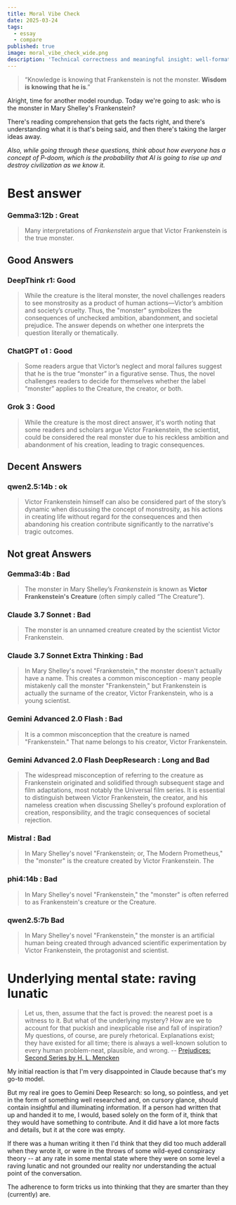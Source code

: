 ```yaml
---
title: Moral Vibe Check
date: 2025-03-24
tags:
  - essay
  - compare
published: true
image: moral_vibe_check_wide.png
description: 'Technical correctness and meaningful insight: well-formatted, detailed AI responses can mask a fundamental lack of understanding—a "raving lunatic" hidden behind impressive form.  Maybe P-doom is less about malice and more of making us intellectually poorer by substituting form for substance, facts for understanding, and technical accuracy for wisdom.'
---
```

> “Knowledge is knowing that Frankenstein is not the monster. **Wisdom is knowing that he is**.”

Alright, time for another model roundup. Today we're going to ask: who is the monster in Mary Shelley's Frankenstein?

There's reading comprehension that gets the facts right, and there's understanding what it is that's being said, and then there's taking the larger ideas away.

*Also, while going through these questions, think about how everyone has a concept of P-doom, which is the probability that AI is going to rise up and destroy civilization as we know it.*

# Best answer
### Gemma3:12b : Great

> Many interpretations of *Frankenstein* argue that Victor Frankenstein is the true monster.
## Good Answers
### DeepThink r1: Good

>While the creature is the literal monster, the novel challenges readers to see monstrosity as a product of human actions—Victor’s ambition and society’s cruelty. Thus, the "monster" symbolizes the consequences of unchecked ambition, abandonment, and societal prejudice. The answer depends on whether one interprets the question literally or thematically.
### ChatGPT o1 : Good

> Some readers argue that Victor’s neglect and moral failures suggest that he is the true “monster” in a figurative sense. Thus, the novel challenges readers to decide for themselves whether the label “monster” applies to the Creature, the creator, or both.

### Grok 3 : Good

> While the creature is the most direct answer, it's worth noting that some readers and scholars argue Victor Frankenstein, the scientist, could be considered the real monster due to his reckless ambition and abandonment of his creation, leading to tragic consequences.
## Decent Answers
### qwen2.5:14b : ok

> Victor Frankenstein himself can also be considered part of the story’s dynamic when discussing the concept of monstrosity, as his actions in creating life without regard for the consequences and then abandoning his creation contribute significantly to the narrative's tragic outcomes.

## Not great Answers
### Gemma3:4b : Bad

> The monster in Mary Shelley’s *Frankenstein* is known as **Victor Frankenstein's Creature** (often simply called “The Creature”). 
### Claude 3.7 Sonnet : Bad

> The monster is an unnamed creature created by the scientist Victor Frankenstein.

### Claude 3.7 Sonnet Extra Thinking : Bad

> In Mary Shelley's novel "Frankenstein," the monster doesn't actually have a name. This creates a common misconception - many people mistakenly call the monster "Frankenstein," but Frankenstein is actually the surname of the creator, Victor Frankenstein, who is a young scientist.

### Gemini Advanced 2.0 Flash : Bad

> It is a common misconception that the creature is named "Frankenstein." That name belongs to his creator, Victor Frankenstein.

### Gemini Advanced 2.0 Flash DeepResearch : Long and Bad

> The widespread misconception of referring to the creature as Frankenstein originated and solidified through subsequent stage and film adaptations, most notably the Universal film series. It is essential to distinguish between Victor Frankenstein, the creator, and his nameless creation when discussing Shelley's profound exploration of creation, responsibility, and the tragic consequences of societal rejection.
### Mistral : Bad

> In Mary Shelley's novel "Frankenstein; or, The Modern Prometheus," the "monster" is the creature created by Victor Frankenstein. The

### phi4:14b : Bad

> In Mary Shelley's novel "Frankenstein," the "monster" is often referred to as Frankenstein's creature or the Creature.

### qwen2.5:7b Bad

> In Mary Shelley's novel "Frankenstein," the monster is an artificial human being created through advanced scientific experimentation by Victor Frankenstein, the protagonist and scientist.

# Underlying mental state: raving lunatic

> Let us, then, assume that the fact is proved: the nearest poet is a witness to it. But what of the underlying mystery? How are we to account for that puckish and inexplicable rise and fall of inspiration? My questions, of course, are purely rhetorical. Explanations exist; they have existed for all time; there is always a well-known solution to every human problem-neat, plausible, and wrong.
> -- [Prejudices: Second Series by H. L. Mencken](https://books.googleusercontent.com/books/content?req=AKW5QadItQOJxsgrT-lVbqcrgNZkladEEWt82dcpkpoo2UC1CdGlnmjGN3z8isLODDTuFM_5z6K-w7CI0lMScfbqMB5e7tGQoSsUOa5mt0mnDDMr7B2CHYo-X0wLdv2zidtIiEEq_6SWr_JNXMw9McExiYfemJongNEeumUwDRSA6sScikN9TD0Mrp77YlB-_3QQoiMuuqYHxNTuMaxdCS7shdhG70EF7m5yPHPhZAzqi0RNr1HmOuGbZxdaoamrRFIqxWDPtIHVtsMr9M0I0_inWpAdoIXBTw) 

My initial reaction is that I'm very disappointed in Claude because that's my go-to model. 

But my real ire goes to Gemini Deep Research: so long, so pointless, and yet in the form of something well researched and, on cursory glance, should contain insightful and illuminating information.  If a person had written that up and handed it to me, I would, based solely on the form of it, think that they would have something to contribute.  And it did have a lot more facts and details, but it at the core was empty.

If there was a human writing it then I'd think that they did too much adderall when they wrote it, or were in the throws of some wild-eyed conspiracy theory -- at any rate in some mental state where they were on some level a raving lunatic and not grounded our reality nor understanding the actual point of the conversation.

The adherence to form tricks us into thinking that they are smarter than they (currently) are.